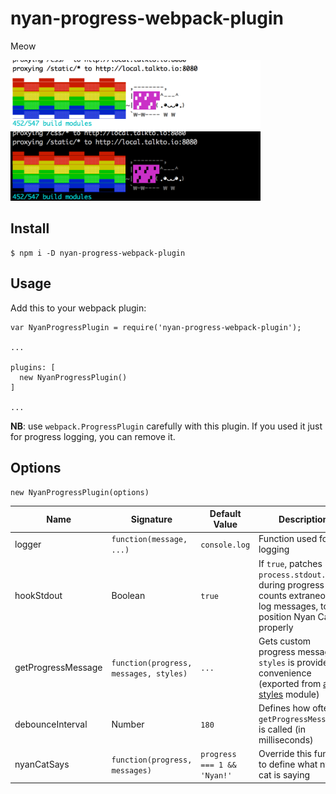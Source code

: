 # nyan-progress-webpack-plugin
Meow

<img src="nyanLight.png" width="400px" /> <img src="nyanDark.png" width="400px" />

## Install

```
$ npm i -D nyan-progress-webpack-plugin
```

## Usage

Add this to your webpack plugin:

```
var NyanProgressPlugin = require('nyan-progress-webpack-plugin');

...

plugins: [
  new NyanProgressPlugin()  
]

...
```

**NB**: use `webpack.ProgressPlugin` carefully with this plugin. If you used it just for progress logging, you can remove it.

## Options
```
new NyanProgressPlugin(options)
```
| Name | Signature | Default Value | Description |
|------|-----------|---------------|-------------|
| logger | `function(message, ...)` | `console.log` | Function used for logging |
| hookStdout | Boolean | `true` | If `true`, patches `process.stdout.write` during progress and counts extraneous log messages, to position Nyan Cat properly |
| getProgressMessage | `function(progress, messages, styles)` | `...` | Gets custom progress message. `styles` is provided for convenience (exported from [ansi-styles](https://github.com/chalk/ansi-styles) module) |
| debounceInterval | Number | `180` | Defines how often `getProgressMessage` is called (in milliseconds) |
| nyanCatSays | `function(progress, messages)` | `progress === 1 && 'Nyan!'` | Override this function to define what nyan cat is saying |
